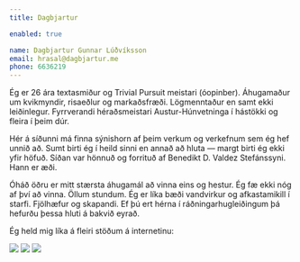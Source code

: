 ```yaml
---
title: Dagbjartur

enabled: true

name: Dagbjartur Gunnar Lúðvíksson
email: hrasal@dagbjartur.me
phone: 6636219
---
```


Ég er 26 ára textasmiður og Trivial Pursuit meistari (óopinber). Áhugamaður um kvikmyndir, risaeðlur og markaðsfræði. Lögmenntaður en samt ekki leiðinlegur. Fyrrverandi héraðsmeistari Austur-Húnvetninga í hástökki og fleira í þeim dúr.

Hér á síðunni má finna sýnishorn af þeim verkum og verkefnum sem ég hef unnið að. Sumt birti ég í heild sinni en annað að hluta ― margt birti ég ekki yfir höfuð. Síðan var hönnuð og forrituð af Benedikt D. Valdez Stefánssyni. Hann er æði.

Óháð öðru er mitt stærsta áhugamál að vinna eins og hestur. Ég fæ ekki nóg af því að vinna. Öllum stundum. Ég er líka bæði vandvirkur og afkastamikill í starfi. Fjölhæfur og skapandi. Ef þú ert hérna í ráðningarhugleiðingum þá hefurðu þessa hluti á bakvið eyrað.

Ég held mig líka á fleiri stöðum á internetinu:

[<img src="http://i.imgur.com/XAg2IFm.png">](http://twitter.com/dagbjartur/)       [<img src="http://i.imgur.com/mfaRwnh.png">](https://www.facebook.com/dagbjartur.gunnar)       [<img src="http://i.imgur.com/lAsWiq9.png">](https://www.linkedin.com/in/dagbjartur)
